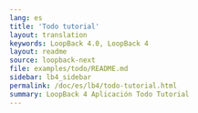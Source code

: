 ```yaml
---
lang: es
title: 'Todo tutorial'
layout: translation
keywords: LoopBack 4.0, LoopBack 4
layout: readme
source: loopback-next
file: examples/todo/README.md
sidebar: lb4_sidebar
permalink: /doc/es/lb4/todo-tutorial.html
summary: LoopBack 4 Aplicación Todo Tutorial
---
```

